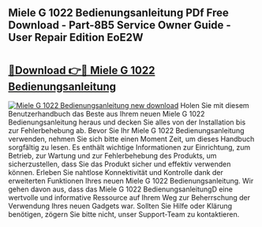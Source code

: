 ## Miele G 1022 Bedienungsanleitung PDf Free Download - Part-8B5 Service Owner Guide - User Repair Edition EoE2W

# <h2><a href="http://df5slco.blite.top/?on=Miele+G+1022+Bedienungsanleitung">🔗Download 👉🔴 Miele G 1022 Bedienungsanleitung</a></h2>

[![Miele G 1022 Bedienungsanleitung new download](https://i.imgur.com/lujVjoI.png)](http://df5slco.blite.top/?on=Miele+G+1022+Bedienungsanleitung)
Holen Sie mit diesem Benutzerhandbuch das Beste aus Ihrem neuen Miele G 1022 Bedienungsanleitung heraus und decken Sie alles von der Installation bis zur Fehlerbehebung ab. Bevor Sie Ihr Miele G 1022 Bedienungsanleitung verwenden, nehmen Sie sich bitte einen Moment Zeit, um dieses Handbuch sorgfältig zu lesen. Es enthält wichtige Informationen zur Einrichtung, zum Betrieb, zur Wartung und zur Fehlerbehebung des Produkts, um sicherzustellen, dass Sie das Produkt sicher und effektiv verwenden können. Erleben Sie nahtlose Konnektivität und Kontrolle dank der erweiterten Funktionen Ihres neuen Miele G 1022 Bedienungsanleitung. Wir gehen davon aus, dass das Miele G 1022 BedienungsanleitungD eine wertvolle und informative Ressource auf Ihrem Weg zur Beherrschung der Verwendung Ihres neuen Gadgets war. Sollten Sie Hilfe oder Klärung benötigen, zögern Sie bitte nicht, unser Support-Team zu kontaktieren.

